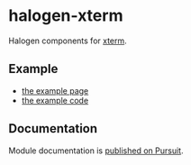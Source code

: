 # halogen-xterm

Halogen components for [xterm](https://github.com/grybiena/xterm). 

## Example
- [the example page](https://grybiena.github.io/example/index.html#xterm)
- [the example code](https://github.com/grybiena/grybiena.github.io/blob/grybiena/examples/halogen-xterm/src/Examples/Halogen/XTerm/Component.purs)

## Documentation

Module documentation is [published on Pursuit](https://pursuit.purescript.org/packages/purescript-halogen-xterm).
